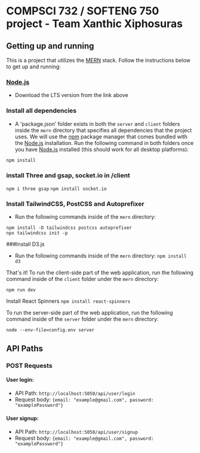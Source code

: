# COMPSCI 732 / SOFTENG 750 project - Team Xanthic Xiphosuras

## Getting up and running
This is a project that utilizes the [MERN](https://www.mongodb.com/mern-stack) stack. Follow the instructions below to get up and running:

### [Node.js](https://nodejs.org/en)
- Download the LTS version from the link above
### Install all dependencies
- A 'package.json' folder exists in both the ``server`` and ``client`` folders inside the ``mern`` directory that specifies all dependencies that the project uses. We will use the [npm](https://www.npmjs.com/) package manager that comes bundled with the [Node.js](https://nodejs.org/en) installation. Run the following command in both folders once you have [Node.js](https://nodejs.org/en) installed (this should work for all desktop platforms):

```npm install```

### install Three and gsap, socket.io in /client
```npm i three gsap```
```npm install socket.io```

### Install TailwindCSS, PostCSS and Autoprefixer
- Run the following commands inside of the ``mern`` directory:

```npm install -D tailwindcss postcss autoprefixer```
<br/>
```npx tailwindcss init -p```

###Install D3.js
- Run the following commands inside of the ``mern`` directory:
```npm install d3```


That's it! To run the client-side part of the web application, run the following command inside of the ``client`` folder under the ``mern`` directory:


```npm run dev```

Install React Spinners
```npm install react-spinners```



To run the server-side part of the web application, run the following command inside of the ``server`` folder under the ``mern`` directory:

```node --env-file=config.env server```

## API Paths

### POST Requests
#### User login:
- API Path: ``http://localhost:5050/api/user/login`` <br/>
- Request body: ``{email: "example@gmail.com", password: "examplePassword"}``

#### User signup:
- API Path: ``http://localhost:5050/api/user/signup`` <br/>
- Request body: ``{email: "example@gmail.com", password: "examplePassword"}``
